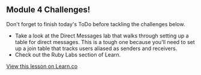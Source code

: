 

## Module 4 Challenges!

Don't forget to finish today's ToDo before tackling the challenges below.

+ Take a look at the Direct Messages lab that walks through setting up a table for direct messages. This is a tough one because you'll need to set up a join table that tracks users aliased as senders and receivers.
+ Check out the Ruby Labs section of Learn.


<a href='https://learn.co/lessons/hs-fwitter-module-4-challenges' data-visibility='hidden'>View this lesson on Learn.co</a>
